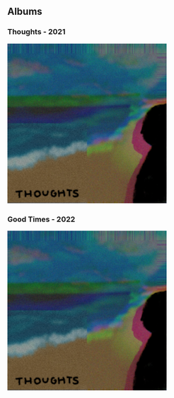 ## Albums
### Thoughts - 2021
![This is an image](cover.png)
### Good Times - 2022
![This is an image](cover.png)
